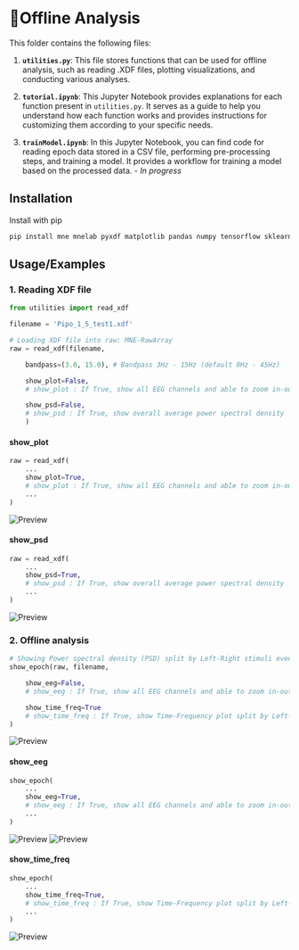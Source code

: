 # 🧠Offline Analysis

This folder contains the following files:

1. **`utilities.py`**: This file stores functions that can be used for offline analysis, such as reading .XDF files, plotting visualizations, and conducting various analyses.

2. **`tutorial.ipynb`**: This Jupyter Notebook provides explanations for each function present in `utilities.py`. It serves as a guide to help you understand how each function works and provides instructions for customizing them according to your specific needs.

3. **`trainModel.ipynb`**: In this Jupyter Notebook, you can find code for reading epoch data stored in a CSV file, performing pre-processing steps, and training a model. It provides a workflow for training a model based on the processed data. - *In progress*



## Installation

Install with pip

```bash
pip install mne mnelab pyxdf matplotlib pandas numpy tensorflow sklearn
```
    



## Usage/Examples


### 1. Reading XDF file

```python
from utilities import read_xdf

filename = 'Pipo_1_5_test1.xdf'

# Loading XDF file into raw: MNE-RawArray
raw = read_xdf(filename, 

    bandpass=(3.0, 15.0), # Bandpass 3Hz - 15Hz (default 0Hz - 45Hz)

    show_plot=False, 
    # show_plot : If True, show all EEG channels and able to zoom in-out, scaling

    show_psd=False,
    # show_psd : If True, show overall average power spectral density
    )
```

#### show_plot
```python
raw = read_xdf(
    ...
    show_plot=True, 
    # show_plot : If True, show all EEG channels and able to zoom in-out, scaling
    ...
)
```
![Preview](preview/show_plot.png)

#### show_psd
```python
raw = read_xdf(
    ...
    show_psd=True, 
    # show_psd : If True, show overall average power spectral density
    ...
)
```
![Preview](preview/show_psd.png)



### 2. Offline analysis

```python
# Showing Power spectral density (PSD) split by Left-Right stimuli event
show_epoch(raw, filename,

    show_eeg=False,
    # show_eeg : If True, show all EEG channels and able to zoom in-out, scaling split by Left-Right stimuli

    show_time_freq=True
    # show_time_freq : If True, show Time-Frequency plot split by Left-Right stimuli and each O1, Oz, O2, POz, Pz
)
```
![Preview](preview/show_epoch.png)

#### show_eeg
```python
show_epoch(
    ...
    show_eeg=True, 
    # show_eeg : If True, show all EEG channels and able to zoom in-out, scaling split by Left-Right stimuli
    ...
)
```
![Preview](preview/show_eeg_L.png)
![Preview](preview/show_eeg_R.png)

#### show_time_freq
```python
show_epoch(
    ...
    show_time_freq=True, 
    # show_time_freq : If True, show Time-Frequency plot split by Left-Right stimuli and each O1, Oz, O2, POz, Pz
    ...
)
```
![Preview](preview/show_time_freq.png)
